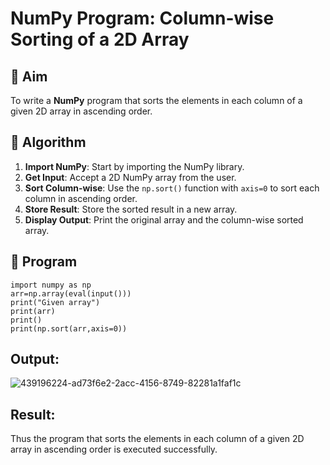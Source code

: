 # NumPy Program: Column-wise Sorting of a 2D Array

## 🎯 Aim
To write a **NumPy** program that sorts the elements in each column of a given 2D array in ascending order.

## 🧠 Algorithm

1. **Import NumPy**: Start by importing the NumPy library.
2. **Get Input**: Accept a 2D NumPy array from the user.
3. **Sort Column-wise**: Use the `np.sort()` function with `axis=0` to sort each column in ascending order.
4. **Store Result**: Store the sorted result in a new array.
5. **Display Output**: Print the original array and the column-wise sorted array.

## 🧾 Program
```
import numpy as np
arr=np.array(eval(input()))
print("Given array")
print(arr)
print()
print(np.sort(arr,axis=0))
```

## Output:
![439196224-ad73f6e2-2acc-4156-8749-82281a1faf1c](https://github.com/user-attachments/assets/d3b4ad2f-8ae9-4384-b840-04fe701fc9da)


## Result:
Thus the program that sorts the elements in each column of a given 2D array in ascending order is executed successfully.


